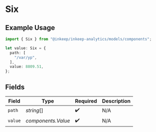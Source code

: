 # Six

## Example Usage

```typescript
import { Six } from "@inkeep/inkeep-analytics/models/components";

let value: Six = {
  path: [
    "/var/yp",
  ],
  value: 8809.51,
};
```

## Fields

| Field              | Type               | Required           | Description        |
| ------------------ | ------------------ | ------------------ | ------------------ |
| `path`             | *string*[]         | :heavy_check_mark: | N/A                |
| `value`            | *components.Value* | :heavy_check_mark: | N/A                |